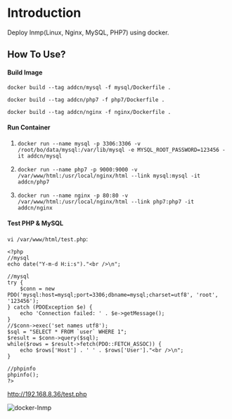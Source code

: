 # Introduction

Deploy lnmp(Linux, Nginx, MySQL, PHP7) using docker.

## How To Use?

#### Build Image

```docker build --tag addcn/mysql -f mysql/Dockerfile .```

```docker build --tag addcn/php7 -f php7/Dockerfile .```

```docker build --tag addcn/nginx -f nginx/Dockerfile .```

#### Run Container

1. ```docker run --name mysql -p 3306:3306 -v /root/bo/data/mysql:/var/lib/mysql -e MYSQL_ROOT_PASSWORD=123456 -it addcn/mysql```

2. ```docker run --name php7 -p 9000:9000 -v /var/www/html:/usr/local/nginx/html --link mysql:mysql -it addcn/php7```


3. ```docker run --name nginx -p 80:80 -v /var/www/html:/usr/local/nginx/html --link php7:php7 -it addcn/nginx```

#### Test PHP & MySQL

```vi /var/www/html/test.php```:

```
<?php
//mysql
echo date("Y-m-d H:i:s")."<br />\n";

//mysql
try {
    $conn = new PDO('mysql:host=mysql;port=3306;dbname=mysql;charset=utf8', 'root', '123456');
} catch (PDOException $e) {
    echo 'Connection failed: ' . $e->getMessage();
}
//$conn->exec('set names utf8');
$sql = "SELECT * FROM `user` WHERE 1";
$result = $conn->query($sql);
while($rows = $result->fetch(PDO::FETCH_ASSOC)) {
    echo $rows['Host'] . ' ' . $rows['User']."<br />\n";
}

//phpinfo
phpinfo();
?>
```

http://192.168.8.36/test.php


![docker-lnmp][1]

  [1]: docs/docker-lnmp.png
